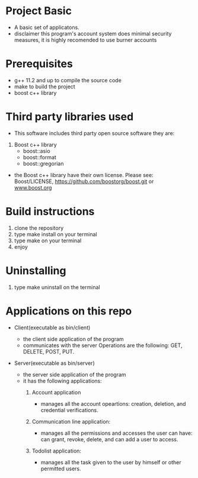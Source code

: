# Project Basic
* A basic set of applicatons.
* disclaimer this program's account system does
  minimal security measures, it is highly recomended
  to use burner accounts

# Prerequisites
* g++ 11.2 and up to compile the source code
* make to build the project
* boost c++ library

# Third party libraries used
* This software includes third party open source software they are: 
1. Boost c++ library
   - boost::asio
   - boost::format
   - boost::gregorian

  * the Boost c++ library have their own license. Please see:
    Boost/LICENSE, https://github.com/boostorg/boost.git or www.boost.org

# Build instructions
1. clone the repository 
2. type make install on your terminal
3. type make on your terminal
4. enjoy
 
# Uninstalling
1. type make uninstall on the terminal

# Applications on this repo
* Client(executable as bin/client)
  - the client side application of the program
  - communicates with the server
    Operations are the following:
    GET, DELETE, POST, PUT.

* Server(executable as bin/server)
  - the server side application of the program
  - it has the following applications:
	1. Account application
		- manages all the account opeartions:
		creation, deletion, and credential
		verifications.

	2. Communication line application:
		- manages all the permissions and accesses the user can have:
		can grant, revoke, delete, and can add a user to access.

	3. Todolist application:
		- manages all the task given to the user by 
		himself or other permitted users.
